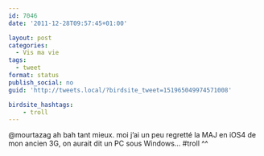 ```yaml
---
id: 7046
date: '2011-12-28T09:57:45+01:00'

layout: post
categories:
  - Vis ma vie
tags:
  - tweet
format: status
publish_social: no
guid: 'http://tweets.local/?birdsite_tweet=151965049974571008'

birdsite_hashtags:
    - troll
---
```


@mourtazag ah bah tant mieux. moi j’ai un peu regretté la MAJ en iOS4 de mon ancien 3G, on aurait dit un PC sous Windows… #troll ^^